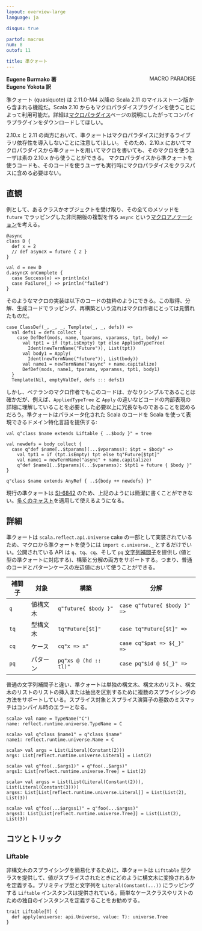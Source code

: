 ```yaml
---
layout: overview-large
language: ja

disqus: true

partof: macros
num: 8
outof: 11

title: 準クォート
---
```

<a href="/ja/overviews/macros/paradise.html"><span class="label important" style="float: right;">MACRO PARADISE</span></a>

**Eugene Burmako 著**<br>
**Eugene Yokota 訳**

準クォート (quasiquote) は 2.11.0-M4 以降の Scala 2.11 のマイルストーン版から含まれる機能だ。Scala 2.10 からもマクロパラダイスプラグインを使うことによって利用可能だ。詳細は[マクロパラダイス](/ja/overviews/macros/paradise.html)ページの説明にしたがってコンパイラプラグインをダウンロードしてほしい。

2.10.x と 2.11 の両方において、準クォートはマクロパラダイスに対するライブラリ依存性を導入しないことに注意してほしい。
そのため、2.10.x においてマクロパラダイスから準クォートを用いてマクロを書いても、そのマクロを使うユーザは素の 2.10.x から使うことができる。
マクロパラダイスから準クォートを使うコードも、そのコードを使うユーザも実行時にマクロパラダイスをクラスパスに含める必要はない。

## 直観

例として、あるクラスかオブジェクトを受け取り、その全てのメソッドを `future` でラッピングした非同期版の複製を作る `async` という[マクロアノテーション](/ja/overviews/macros/annotations.html)を考える。

    @async
    class D {
      def x = 2
      // def asyncX = future { 2 }
    }

    val d = new D
    d.asyncX onComplete {
      case Success(x) => println(x)
      case Failure(_) => println("failed")
    }

そのようなマクロの実装は以下のコードの抜粋のようにできる。この取得、分解、生成コードでラッピング、再構築という流れはマクロ作者にとっては見慣れたものだ。

    case ClassDef(_, _, _, Template(_, _, defs)) =>
      val defs1 = defs collect {
        case DefDef(mods, name, tparams, vparamss, tpt, body) =>
          val tpt1 = if (tpt.isEmpty) tpt else AppliedTypeTree(
            Ident(newTermName("Future")), List(tpt))
          val body1 = Apply(
            Ident(newTermName("future")), List(body))
          val name1 = newTermName("async" + name.capitalize)
          DefDef(mods, name1, tparams, vparamss, tpt1, body1)
      }
      Template(Nil, emptyValDef, defs ::: defs1)

しかし、ベテランのマクロ作者でもこのコードは、かなりシンプルであることは確かだが、例えば、`AppliedTypeTree` と `Apply` の違いなどコードの内部表現の詳細に理解していることを必要とした必要以上に冗長なものであることを認めるだろう。準クォートはパラメータ化された Scala のコードを Scala を使って表現できるドメイン特化言語を提供する:

    val q"class $name extends Liftable { ..$body }" = tree

    val newdefs = body collect {
      case q"def $name[..$tparams](...$vparamss): $tpt = $body" =>
        val tpt1 = if (tpt.isEmpty) tpt else tq"Future[$tpt]"
        val name1 = newTermName("async" + name.capitalize)
        q"def $name1[..$tparams](...$vparamss): $tpt1 = future { $body }"
    }

    q"class $name extends AnyRef { ..${body ++ newdefs} }"

現行の準クォートは [SI-6842](https://issues.scala-lang.org/browse/SI-6842) のため、上記のようには簡潔に書くことができない。[多くのキャスト](https://gist.github.com/7ab617d054f28d68901b)を適用して使えるようになる。

## 詳細

準クォートは `scala.reflect.api.Universe` cake の一部として実装されているため、マクロから準クォートを使うには `import c.universe._` とするだけでいい。公開されている API は `q`、`tq`、`cq`、そして `pq` [文字列補間子](/ja/overviews/core/string-interpolation.html)を提供し (値と型の準クォートに対応する)、構築と分解の両方をサポートする。つまり、普通のコードとパターンケースの左辺値において使うことができる。

<table>
<thead>
<tr><th>補間子</th><th>対象</th><th>構築</th><th>分解</th></tr>
</thead>
<tbody>
<tr><td><code>q</code></td><td>値構文木</td><td><code>q"future{ $body }"</code></td><td><code>case q"future{ $body }" =&gt;</code></td></tr>
<tr><td><code>tq</code></td><td>型構文木</td><td><code>tq"Future[$t]"</code></td><td><code>case tq"Future[$t]" =&gt;</code></td></tr>
<tr><td><code>cq</code></td><td>ケース</td><td><code>cq"x =&gt; x"</code></td><td><code>case cq"$pat =&gt; ${_}" =&gt;</code></td></tr>
<tr><td><code>pq</code></td><td>パターン</td><td><code>pq"xs @ (hd :: tl)"</code></td><td><code>case pq"$id @ ${_}" =&gt;</code></td></tr>
</tbody>
</table>

普通の文字列補間子と違い、準クォートは単独の構文木、構文木のリスト、構文木のリストのリストの挿入または抽出を区別するために複数のスプライシングの方法をサポートしている。スプライス対象とスプライス演算子の基数のミスマッチはコンパイル時のエラーとなる。

    scala> val name = TypeName("C")
    name: reflect.runtime.universe.TypeName = C

    scala> val q"class $name1" = q"class $name"
    name1: reflect.runtime.universe.Name = C

    scala> val args = List(Literal(Constant(2)))
    args: List[reflect.runtime.universe.Literal] = List(2)

    scala> val q"foo(..$args1)" = q"foo(..$args)"
    args1: List[reflect.runtime.universe.Tree] = List(2)

    scala> val argss = List(List(Literal(Constant(2))), List(Literal(Constant(3))))
    argss: List[List[reflect.runtime.universe.Literal]] = List(List(2), List(3))

    scala> val q"foo(...$argss1)" = q"foo(...$argss)"
    argss1: List[List[reflect.runtime.universe.Tree]] = List(List(2), List(3))

## コツとトリック

### Liftable

非構文木のスプライシングを簡易化するために、準クォートは `Lifttable` 型クラスを提供して、値がスプライスされたときにどのように構文木に変換されるかを定義する。プリミティブ型と文字列を `Literal(Constant(...))` にラッピングする `Liftable` インスタンスは提供されている。簡単なケースクラスやリストのための独自のインスタンスを定義することをお勧めする。

    trait Liftable[T] {
      def apply(universe: api.Universe, value: T): universe.Tree
    }

